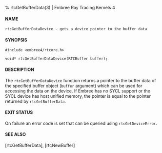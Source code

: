 % rtcGetBufferData(3) | Embree Ray Tracing Kernels 4

#### NAME

    rtcGetBufferDataDevice - gets a device pointer to the buffer data

#### SYNOPSIS

    #include <embree4/rtcore.h>

    void* rtcGetBufferDataDevice(RTCBuffer buffer);

#### DESCRIPTION

The `rtcGetBufferDataDevice` function returns a pointer to the buffer data
of the specified buffer object (`buffer` argument) which can be used for
accessing the data on the device. If Embree has no SYCL support or the SYCL
device has host unified memory, the pointer is equal to the pointer returned
by `rtcGetBufferData`.

#### EXIT STATUS

On failure an error code is set that can be queried using
`rtcGetDeviceError`.

#### SEE ALSO

[rtcGetBufferData], [rtcNewBuffer]
